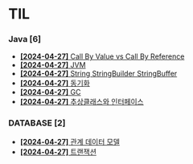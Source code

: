 # TIL
 
### Java [6]
- [**[2024-04-27]**  Call By Value vs Call By Reference](https://github.com/A-lass/TIL/blob/main/Java/Call_By_Value_vs_Call_By_Reference.md)
- [**[2024-04-27]**  JVM](https://github.com/A-lass/TIL/blob/main/Java/JVM.md)
- [**[2024-04-27]**  String StringBuilder StringBuffer](https://github.com/A-lass/TIL/blob/main/Java/String_StringBuilder_StringBuffer.md)
- [**[2024-04-27]**  동기화](https://github.com/A-lass/TIL/blob/main/Java/동기화.md)
- [**[2024-04-27]**  GC](https://github.com/A-lass/TIL/blob/main/Java/GC.md)
- [**[2024-04-27]**  추상클래스와 인터페이스](https://github.com/A-lass/TIL/blob/main/Java/추상클래스와_인터페이스.md)
### DATABASE [2]
- [**[2024-04-27]**  관계 데이터 모델](https://github.com/A-lass/TIL/blob/main/DATABASE/관계_데이터_모델.md)
- [**[2024-04-27]**  트랜잭션](https://github.com/A-lass/TIL/blob/main/DATABASE/트랜잭션.md)
